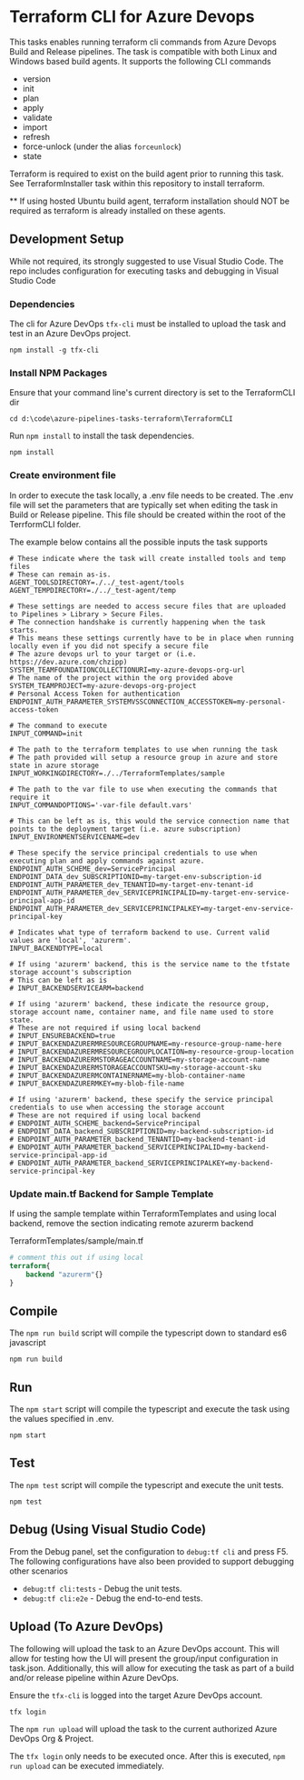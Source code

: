 # Terraform CLI for Azure Devops

This tasks enables running terraform cli commands from Azure Devops Build and Release pipelines. The task is compatible with both Linux and Windows based build agents. It supports the following CLI commands
- version
- init
- plan
- apply
- validate
- import
- refresh
- force-unlock (under the alias `forceunlock`)
- state

Terraform is required to exist on the build agent prior to running this task. See TerraformInstaller task within this repository to install terraform.

** If using hosted Ubuntu build agent, terraform installation should NOT be required as terraform is already installed on these agents.
## Development Setup
While not required, its strongly suggested to use Visual Studio Code. The repo includes configuration for executing tasks and debugging in Visual Studio Code
### Dependencies
The cli for Azure DevOps `tfx-cli` must be installed to upload the task and test in an Azure DevOps project.
```
npm install -g tfx-cli
```
### Install NPM Packages
Ensure that your command line's current directory is set to the TerraformCLI dir
```
cd d:\code\azure-pipelines-tasks-terraform\TerraformCLI
```
Run `npm install` to install the task dependencies.
```
npm install
```
### Create environment file
In order to execute the task locally, a .env file needs to be created. The .env file will set the parameters that are typically set when editing the task in Build or Release pipeline. This file should be created within the root of the TerrformCLI folder.

The example below contains all the possible inputs the task supports

```shell
# These indicate where the task will create installed tools and temp files
# These can remain as-is.
AGENT_TOOLSDIRECTORY=./../_test-agent/tools
AGENT_TEMPDIRECTORY=./../_test-agent/temp

# These settings are needed to access secure files that are uploaded to Pipelines > Library > Secure Files.
# The connection handshake is currently happening when the task starts.
# This means these settings currently have to be in place when running locally even if you did not specify a secure file
# The azure devops url to your target or (i.e. https://dev.azure.com/chzipp)
SYSTEM_TEAMFOUNDATIONCOLLECTIONURI=my-azure-devops-org-url
# The name of the project within the org provided above
SYSTEM_TEAMPROJECT=my-azure-devops-org-project
# Personal Access Token for authentication
ENDPOINT_AUTH_PARAMETER_SYSTEMVSSCONNECTION_ACCESSTOKEN=my-personal-access-token

# The command to execute
INPUT_COMMAND=init

# The path to the terraform templates to use when running the task
# The path provided will setup a resource group in azure and store state in azure storage
INPUT_WORKINGDIRECTORY=./../TerraformTemplates/sample

# The path to the var file to use when executing the commands that require it
INPUT_COMMANDOPTIONS='-var-file default.vars'

# This can be left as is, this would the service connection name that points to the deployment target (i.e. azure subscription)
INPUT_ENVIRONMENTSERVICENAME=dev

# These specify the service principal credentials to use when executing plan and apply commands against azure.
ENDPOINT_AUTH_SCHEME_dev=ServicePrincipal
ENDPOINT_DATA_dev_SUBSCRIPTIONID=my-target-env-subscription-id
ENDPOINT_AUTH_PARAMETER_dev_TENANTID=my-target-env-tenant-id
ENDPOINT_AUTH_PARAMETER_dev_SERVICEPRINCIPALID=my-target-env-service-principal-app-id
ENDPOINT_AUTH_PARAMETER_dev_SERVICEPRINCIPALKEY=my-target-env-service-principal-key

# Indicates what type of terraform backend to use. Current valid values are 'local', 'azurerm'.
INPUT_BACKENDTYPE=local

# If using 'azurerm' backend, this is the service name to the tfstate storage account's subscription
# This can be left as is
# INPUT_BACKENDSERVICEARM=backend

# If using 'azurerm' backend, these indicate the resource group, storage account name, container name, and file name used to store state.
# These are not required if using local backend
# INPUT_ENSUREBACKEND=true
# INPUT_BACKENDAZURERMRESOURCEGROUPNAME=my-resource-group-name-here
# INPUT_BACKENDAZURERMRESOURCEGROUPLOCATION=my-resource-group-location
# INPUT_BACKENDAZURERMSTORAGEACCOUNTNAME=my-storage-account-name
# INPUT_BACKENDAZURERMSTORAGEACCOUNTSKU=my-storage-account-sku
# INPUT_BACKENDAZURERMCONTAINERNAME=my-blob-container-name
# INPUT_BACKENDAZURERMKEY=my-blob-file-name

# If using 'azurerm' backend, these specify the service principal credentials to use when accessing the storage account
# These are not required if using local backend
# ENDPOINT_AUTH_SCHEME_backend=ServicePrincipal
# ENDPOINT_DATA_backend_SUBSCRIPTIONID=my-backend-subscription-id
# ENDPOINT_AUTH_PARAMETER_backend_TENANTID=my-backend-tenant-id
# ENDPOINT_AUTH_PARAMETER_backend_SERVICEPRINCIPALID=my-backend-service-principal-app-id
# ENDPOINT_AUTH_PARAMETER_backend_SERVICEPRINCIPALKEY=my-backend-service-principal-key
```
### Update main.tf Backend for Sample Template
If using the sample template within TerraformTemplates and using local backend, remove the section indicating remote azurerm backend

TerraformTemplates/sample/main.tf
```tf
# comment this out if using local
terraform{
    backend "azurerm"{}
}
```
## Compile
The `npm run build` script will compile the typescript down to standard es6 javascript
```
npm run build
```
## Run
The `npm start` script will compile the typescript and execute the task using the values specified in .env.
```
npm start
```
## Test
The `npm test` script will compile the typescript and execute the unit tests.
```
npm test
```
## Debug (Using Visual Studio Code)
From the Debug panel, set the configuration to `debug:tf cli` and press F5.
The following configurations have also been provided to support debugging other scenarios
- `debug:tf cli:tests` - Debug the unit tests.
- `debug:tf cli:e2e` - Debug the end-to-end tests.
## Upload (To Azure DevOps)
The following will upload the task to an Azure DevOps account. This will allow for testing how the UI will present the group/input configuration in task.json. Additionally, this will allow for executing the task as part of a build and/or release pipeline within Azure DevOps.

Ensure the `tfx-cli` is logged into the target Azure DevOps account.
```
tfx login
```
The `npm run upload` will upload the task to the current authorized Azure DevOps Org & Project.

The `tfx login` only needs to be executed once. After this is executed, `npm run upload` can be executed immediately.
